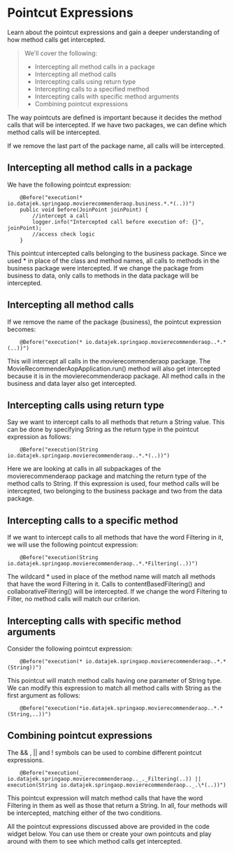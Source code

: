 # Pointcut Expressions

Learn about the pointcut expressions and gain a deeper understanding of how method calls get intercepted.

> We'll cover the following:
>
> - Intercepting all method calls in a package
> - Intercepting all method calls
> - Intercepting calls using return type
> - Intercepting calls to a specified method
> - Intercepting calls with specific method arguments
> - Combining pointcut expressions

The way pointcuts are defined is important because it decides the method calls that will be intercepted. If we have two packages, we can define which method calls will be intercepted.

If we remove the last part of the package name, all calls will be intercepted.

## Intercepting all method calls in a package

We have the following pointcut expression:

        @Before("execution(* io.datajek.springaop.movierecommenderaop.business.*.*(..))")
        public void before(JoinPoint joinPoint) {
            //intercept a call
            logger.info("Intercepted call before execution of: {}", joinPoint);
            //access check logic
        }

This pointcut intercepted calls belonging to the business package. Since we used \* in place of the class and method names, all calls to methods in the business package were intercepted. If we change the package from business to data, only calls to methods in the data package will be intercepted.

## Intercepting all method calls

If we remove the name of the package (business), the pointcut expression becomes:

        @Before("execution(* io.datajek.springaop.movierecommenderaop..*.*(..))")

This will intercept all calls in the movierecommenderaop package. The MovieRecommenderAopApplication.run() method will also get intercepted because it is in the movierecommenderaop package. All method calls in the business and data layer also get intercepted.

## Intercepting calls using return type

Say we want to intercept calls to all methods that return a String value. This can be done by specifying String as the return type in the pointcut expression as follows:

        @Before("execution(String io.datajek.springaop.movierecommenderaop..*.*(..))")

Here we are looking at calls in all subpackages of the movierecommenderaop package and matching the return type of the method calls to String. If this expression is used, four method calls will be intercepted, two belonging to the business package and two from the data package.

## Intercepting calls to a specific method

If we want to intercept calls to all methods that have the word Filtering in it, we will use the following pointcut expression:

        @Before("execution(String io.datajek.springaop.movierecommenderaop..*.*Filtering(..))")

The wildcard \* used in place of the method name will match all methods that have the word Filtering in it. Calls to contentBasedFiltering() and collaborativeFiltering() will be intercepted. If we change the word Filtering to Filter, no method calls will match our criterion.

## Intercepting calls with specific method arguments

Consider the following pointcut expression:

        @Before("execution(* io.datajek.springaop.movierecommenderaop..*.*(String))")

This pointcut will match method calls having one parameter of String type. We can modify this expression to match all method calls with String as the first argument as follows:

        @Before("execution(*io.datajek.springaop.movierecommenderaop..*.*(String,..))")

## Combining pointcut expressions

The && , || and ! symbols can be used to combine different pointcut expressions.

        @Before("execution(_ io.datajek.springaop.movierecommenderaop.._._Filtering(..)) || execution(String io.datajek.springaop.movierecommenderaop.._.\*(..))")

This pointcut expression will match method calls that have the word Filtering in them as well as those that return a String. In all, four methods will be intercepted, matching either of the two conditions.

All the pointcut expressions discussed above are provided in the code widget below. You can use them or create your own pointcuts and play around with them to see which method calls get intercepted.
